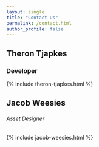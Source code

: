 ```yaml
---
layout: single
title: "Contact Us"
permalink: /contact.html
author_profile: false
---
```

## Theron Tjapkes
### Developer
{% include theron-tjapkes.html %}
## Jacob Weesies
###### Asset Designer
{% include jacob-weesies.html %}